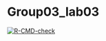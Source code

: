 # Group03_lab03
<!-- badges: start -->
  [![R-CMD-check](https://github.com/Annabasiljose/Group03lab03/actions/workflows/R-CMD-check.yaml/badge.svg)](https://github.com/Annabasiljose/Group03lab03/actions/workflows/R-CMD-check.yaml)
  <!-- badges: end -->
